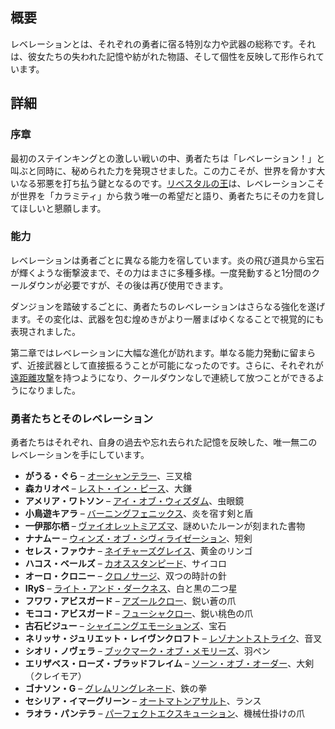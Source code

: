 <!-- title: レベレーション -->
<!-- quote: その力は、忘れ去られた記憶のように彼女たちに訪れた。 -->
<!-- chapters: -1 -->
<!-- images: (レベレーション 外観 概観 #1), (レベレーション 外観 概観 #2), (レベレーション 力 概観) --->
<!-- model: false -->

## 概要

レベレーションとは、それぞれの勇者に宿る特別な力や武器の総称です。それは、彼女たちの失われた記憶や紡がれた物語、そして個性を反映して形作られています。

## 詳細

### 序章

最初のステインキングとの激しい戦いの中、勇者たちは「レベレーション！」と叫ぶと同時に、秘められた力を発現させました。この力こそが、世界を脅かす大いなる邪悪を打ち払う鍵となるのです。[リベスタルの王](#entry:outsider-entry)は、レベレーションこそが世界を「カラミティ」から救う唯一の希望だと語り、勇者たちにその力を貸してほしいと懇願します。

### 能力

レベレーションは勇者ごとに異なる能力を宿しています。炎の飛び道具から宝石が輝くような衝撃波まで、その力はまさに多種多様。一度発動すると1分間のクールダウンが必要ですが、その後は再び使用できます。

ダンジョンを踏破するごとに、勇者たちのレベレーションはさらなる強化を遂げます。その変化は、武器を包む煌めきがより一層まばゆくなることで視覚的にも表現されました。

第二章ではレベレーションに大幅な進化が訪れます。単なる能力発動に留まらず、近接武器として直接振るうことが可能になったのです。さらに、それぞれが[遠距離攻撃](https://www.youtube.com/live/zCWoxMbOZPk?si=xESfWS16pd6-LjUN&t=6606)を持つようになり、クールダウンなしで連続して放つことができるようになりました。

### 勇者たちとそのレベレーション

勇者たちはそれぞれ、自身の過去や忘れ去られた記憶を反映した、唯一無二のレベレーションを手にしています。

- **がうる・ぐら** – [オーシャンテラー](#entry:oceanic-terror-entry)、三叉槍
- **森カリオペ** – [レスト・イン・ピース](#entry:rest-in-peace-entry)、大鎌
- **アメリア・ワトソン** – [アイ・オブ・ウィズダム](#entry:eye-of-wisdom-entry)、虫眼鏡
- **小鳥遊キアラ** – [バーニングフェニックス](#entry:burning-phoenix-entry)、炎を宿す剣と盾
- **一伊那尓栖** – [ヴァイオレットミアズマ](#entry:violet-miasma-entry)、謎めいたルーンが刻まれた書物
- **ナナムー** – [ウィンズ・オブ・シヴィライゼーション](#entry:winds-of-civilization-entry)、短剣
- **セレス・ファウナ** – [ネイチャーズグレイス](#entry:natures-grace-entry)、黄金のリンゴ
- **ハコス・ベールズ** – [カオススタンピード](#entry:chaos-stampede-entry)、サイコロ
- **オーロ・クロニー** – [クロノサージ](#entry:chrono-surge-entry)、双つの時計の針
- **IRyS** – [ライト・アンド・ダークネス](#entry:light-and-darkness-entry)、白と黒の二つ星
- **フワワ・アビスガード** – [アズールクロー](#entry:azure-claws-entry)、鋭い蒼の爪
- **モココ・アビスガード** – [フューシャクロー](#entry:fuchsia-claws-entry)、鋭い桃色の爪
- **古石ビジュー** – [シャイニングエモーションズ](#entry:shining-emotions-entry)、宝石
- **ネリッサ・ジュリエット・レイヴンクロフト** – [レゾナントストライク](#entry:resonant-strike-entry)、音叉
- **シオリ・ノヴェラ** – [ブックマーク・オブ・メモリーズ](#entry:bookmark-of-memories-entry)、羽ペン
- **エリザベス・ローズ・ブラッドフレイム** – [ソーン・オブ・オーダー](#entry:thorn-of-order-entry)、大剣（クレイモア）
- **ゴナソン・G** – [グレムリングレネード](#entry:gremlin-grenade-entry)、鉄の拳
- **セシリア・イマーグリーン** – [オートマトンアサルト](#entry:automaton-assault-entry)、ランス
- **ラオラ・パンテラ** – [パーフェクトエクスキューション](#entry:purrfect-execution-entry)、機械仕掛けの爪

